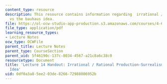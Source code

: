 ```yaml
---
content_type: resource
description: This resource contains information regarding  irrational / rational production-surrealism
  vs the bauhaus idea.
file: https://ol-ocw-studio-app-production.s3.amazonaws.com/courses/4-602-modern-art-and-mass-culture-spring-2012/0df0a3a85ee203de826672988806952b_MIT4_602S12_lec14.pdf
file_type: application/pdf
learning_resource_types:
- Lecture Notes
ocw_type: OCWFile
parent_title: Lecture Notes
parent_type: CourseSection
parent_uid: 5f46190c-137c-8034-4567-a21c8a6c38c0
resourcetype: Document
title: 'Lecture 14 Handout: Irrational / Rational Production-Surrealism vs the Bauhaus
  Idea'
uid: 0df0a3a8-5ee2-03de-8266-72988806952b
---
```

